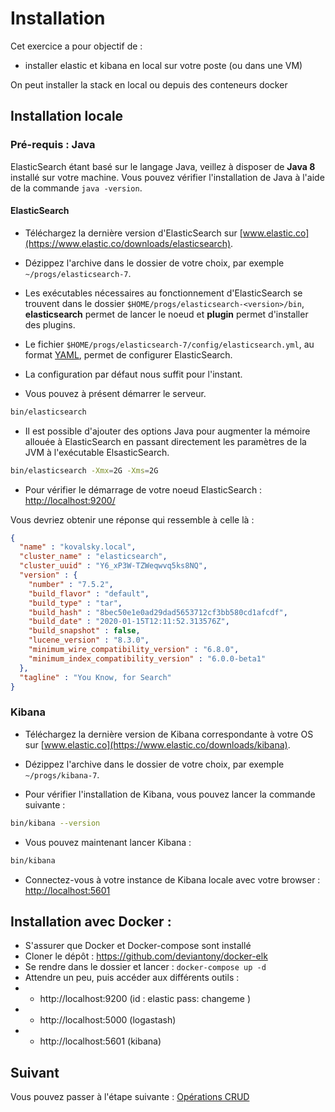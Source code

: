 # Installation

Cet exercice a pour objectif de :
* installer elastic et kibana en local sur votre poste (ou dans une VM)

On peut installer la stack en local ou depuis des conteneurs docker

## Installation locale 

### Pré-requis :  Java

ElasticSearch étant basé sur le langage Java, veillez à disposer de **Java 8** installé sur votre machine. Vous pouvez vérifier l'installation de Java à l'aide de la commande `java -version`.

#### ElasticSearch

* Téléchargez la dernière version d'ElasticSearch sur [www.elastic.co](https://www.elastic.co/downloads/elasticsearch).

* Dézippez l'archive dans le dossier de votre choix, par exemple `~/progs/elasticsearch-7`.

* Les exécutables nécessaires au fonctionnement d'ElasticSearch se trouvent dans le dossier `$HOME/progs/elasticsearch-<version>/bin`, **elasticsearch** permet de lancer le noeud et **plugin** permet d'installer des plugins.

* Le fichier `$HOME/progs/elasticsearch-7/config/elasticsearch.yml`, au format [YAML](http://fr.wikipedia.org/wiki/YAML), permet de configurer ElasticSearch.

* La configuration par défaut nous suffit pour l'instant.

* Vous pouvez à présent démarrer le serveur.

```bash
bin/elasticsearch
```

* Il est possible d'ajouter des options Java pour augmenter la mémoire allouée à ElasticSearch en passant directement les paramètres de la JVM à l'exécutable ElsasticSearch.

```bash
bin/elasticsearch -Xmx=2G -Xms=2G
```

* Pour vérifier le démarrage de votre noeud ElasticSearch : [http://localhost:9200/](http://localhost:9200/)

Vous devriez obtenir une réponse qui ressemble à celle là :
```json
{
  "name" : "kovalsky.local",
  "cluster_name" : "elasticsearch",
  "cluster_uuid" : "Y6_xP3W-TZWeqwvq5ks8NQ",
  "version" : {
    "number" : "7.5.2",
    "build_flavor" : "default",
    "build_type" : "tar",
    "build_hash" : "8bec50e1e0ad29dad5653712cf3bb580cd1afcdf",
    "build_date" : "2020-01-15T12:11:52.313576Z",
    "build_snapshot" : false,
    "lucene_version" : "8.3.0",
    "minimum_wire_compatibility_version" : "6.8.0",
    "minimum_index_compatibility_version" : "6.0.0-beta1"
  },
  "tagline" : "You Know, for Search"
}
```

### Kibana

* Téléchargez la dernière version de Kibana correspondante à votre OS sur [www.elastic.co](https://www.elastic.co/downloads/kibana).

* Dézippez l'archive dans le dossier de votre choix, par exemple `~/progs/kibana-7`.

* Pour vérifier l'installation de Kibana, vous pouvez lancer la commande suivante :

```bash
bin/kibana --version
```

* Vous pouvez maintenant lancer Kibana :

```bash
bin/kibana
```

* Connectez-vous à votre instance de Kibana locale avec votre browser : [http://localhost:5601](http://localhost:5601)

## Installation avec Docker :

* S'assurer que Docker et Docker-compose sont installé
* Cloner le dépôt : https://github.com/deviantony/docker-elk 
* Se rendre dans le dossier et lancer : ```docker-compose up -d```
* Attendre un peu, puis accéder aux différents outils : 
* * http://localhost:9200 (id : elastic pass: changeme )
* * http://localhost:5000 (logastash)
* * http://localhost:5601 (kibana)

## Suivant

Vous pouvez passer à l'étape suivante : [Opérations CRUD](./exercice-2-crud.md)
